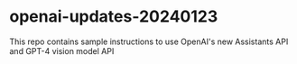 # openai-updates-20240123
This repo contains sample instructions to use OpenAI's new Assistants API and GPT-4 vision model API
